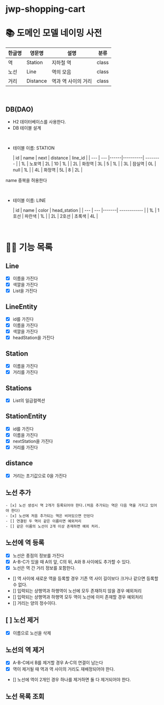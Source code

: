 # jwp-shopping-cart

# 📚 도메인 모델 네이밍 사전

| 한글명 | 영문명      | 설명          | 분류    |
|-----|----------|-------------|-------|
| 역   | Station  | 지하철 역       | class |
| 노선  | Line     | 역의 모음       | class |
| 거리  | Distance | 역과 역 사이의 거리 | class |

<br>

## DB(DAO)

- H2 데이터베이스를 사용한다.
- DB 테이블 설계

<br>

- 테이블 이름: STATION

  | id | name | next | distance | line_id  |
                            | --- | --- |------|----------| -------- |
  | 1L | 노포역 | 2L | 10   | 1L       |
  | 2L | 화정역 | 3L | 5    | 1L       |
  | 3L | 잠실역 | 0L | null | 1L       |
  | 4L | 화정역 | 5L | 8    | 2L       |

name 중복을 허용한다

<br>

- 테이블 이름: LINE

  | id | name | color | head_station |
                            | --- | --- |-------| ------------ |
  | 1L | 1호선 | 파란색 | 1L    |
  | 2L | 2호선 | 초록색 | 4L    |

<br>

# 👨‍🍳 기능 목록

## Line

- [x] 이름을 가진다
- [x] 색깔을 가진다
- [x] List<Station>을 가진다

## LineEntity

- [x] id를 가진다
- [x] 이름을 가진다
- [x] 색깔을 가진다
- [x] headStation을 가진다

## Station

- [x] 이름을 가진다
- [x] 거리를 가진다

## Stations

- [x] List<Station>의 일급컬렉션

## StationEntity

- [x] id를 가진다
- [x] 이름을 가진다
- [x] nextStation을 가진다
- [x] 거리를 가진다

## distance

- [x] 거리는 초기값으로 0을 가진다

## 노선 추가

    - [x] 노선 생성시 역 2개가 등록되어야 한다.(처음 추가되는 역은 다음 역을 가지고 있어야 한다)
    - [x] 노선에 처음 추가되는 역은 비어있으면 안된다
    - [] 연결된 두 역이 같은 이름이면 예외처리
    - [] 같은 이름의 노선이 2개 이상 존재하면 예외 처리.

## 노선에 역 등록

- [x] 노선은 종점의 정보를 가진다
- [x]  A-B-C가 있을 때 A의 앞, C의 뒤, A와 B 사이에도 추가할 수 있다.
- [x]  노선은 역 간 거리 정보를 포함한다.
- []  역 사이에 새로운 역을 등록할 경우 기존 역 사이 길이보다 크거나 같으면 등록할 수 없다.
- [] 입력되는 상행역과 하행역이 노선에 모두 존재하지 않을 경우 예외처리
- [] 입력되는 상행역과 하행역 모두 역이 노선에 이미 존재할 경우 예외처리
- []  거리는 양의 정수이다.

## [ ] 노선 제거

- [x] 이름으로 노선을 삭제

## 노선의 역 제거

- [x]  A-B-C에서 B를 제거할 경우 A-C의 연결이 남는다
- [x]  역이 제거될 때 역과 역 사이의 거리도 재배정되어야 한다.
- []  노선에 역이 2개인 경우 하나를 제거하면 둘 다 제거되어야 한다.

## 노선 목록 조회
